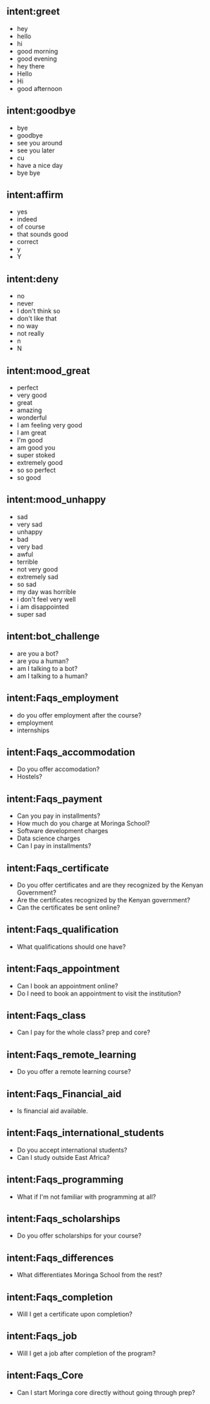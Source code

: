 ## intent:greet
- hey
- hello
- hi
- good morning
- good evening
- hey there
- Hello
- Hi
- good afternoon

## intent:goodbye
- bye
- goodbye
- see you around
- see you later
- cu 
- have a nice day 
- bye bye 

## intent:affirm
- yes
- indeed
- of course
- that sounds good
- correct
- y 
- Y

## intent:deny
- no
- never
- I don't think so
- don't like that
- no way
- not really
- n
- N

## intent:mood_great
- perfect
- very good
- great
- amazing
- wonderful
- I am feeling very good
- I am great
- I'm good
- am good you
- super stoked
- extremely good
- so so perfect 
- so good

## intent:mood_unhappy
- sad
- very sad
- unhappy
- bad
- very bad
- awful
- terrible
- not very good
- extremely sad
- so sad
- my day was horrible 
- i don't feel very well 
- i am disappointed
- super sad


## intent:bot_challenge
- are you a bot?
- are you a human?
- am I talking to a bot?
- am I talking to a human?

## intent:Faqs_employment
- do you offer employment after the course?
- employment
- internships

## intent:Faqs_accommodation
- Do you offer accomodation?
- Hostels?

## intent:Faqs_payment
- Can you pay in installments?
- How much do you charge at Moringa School?
- Software development charges
- Data science charges
- Can I pay in installments?

## intent:Faqs_certificate
- Do you offer certificates and are they recognized by the Kenyan Government?
- Are the certificates recognized by the Kenyan government?
- Can the certificates be sent online?

## intent:Faqs_qualification
- What qualifications should one have? 

## intent:Faqs_appointment 
- Can I book an appointment online?
- Do I need to book an appointment to visit the institution?

## intent:Faqs_class
- Can I pay for the whole class? prep and core?

## intent:Faqs_remote_learning
- Do you offer a remote learning course?

## intent:Faqs_Financial_aid
- Is financial aid available.

## intent:Faqs_international_students
- Do you accept international students?
- Can I study outside East Africa?

## intent:Faqs_programming
- What if I'm not familiar with programming at all?

## intent:Faqs_scholarships
- Do you offer scholarships for your course? 

## intent:Faqs_differences
- What differentiates Moringa School from the rest?

## intent:Faqs_completion
- Will I get a certificate upon completion?

## intent:Faqs_job
- Will I get a job after completion of the program?

## intent:Faqs_Core
- Can I start Moringa core directly without going through prep?

